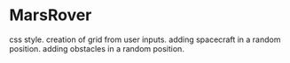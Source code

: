 # MarsRover
css style.
creation of grid from user inputs.
adding spacecraft in a random position.
adding obstacles in a random position.
